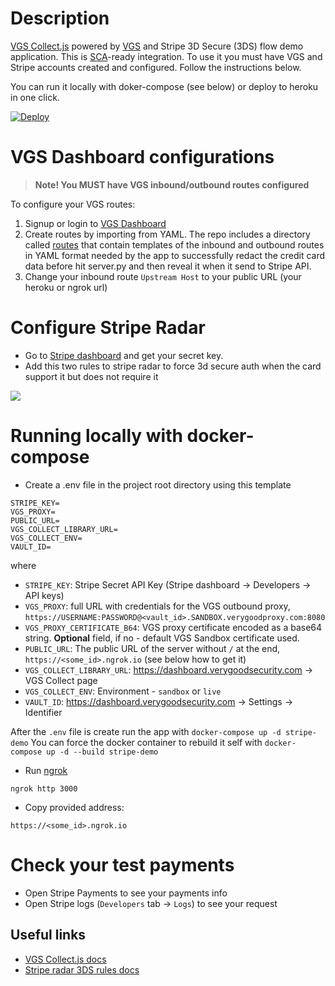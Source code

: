 # Description
[VGS Collect.js](https://www.verygoodsecurity.com/collect/collectjs) powered by [VGS](https://www.verygoodsecurity.com) and Stripe 3D Secure (3DS) flow demo application. This is [SCA](https://en.wikipedia.org/wiki/Strong_customer_authentication)-ready integration. To use it you must have VGS and Stripe accounts created and configured. Follow the  instructions below.

You can run it locally with doker-compose (see below) or deploy to heroku in one click.

[![Deploy](https://www.herokucdn.com/deploy/button.png)](https://heroku.com/deploy)

# VGS Dashboard configurations
> **Note! You MUST have VGS inbound/outbound routes configured**

To configure your VGS routes:

1. Signup or login to [VGS Dashboard](http://dashboard.verygoodsecurity.com)
2. Create routes by importing from YAML. The repo includes a directory called [routes](https://github.com/verygoodsecurity/vgs-stripe-demo/tree/master/routes) that contain templates of the inbound and outbound routes in YAML format needed by the app to successfully redact the credit card data before hit server.py and then reveal it when it send to Stripe API.
3. Change your inbound route `Upstream Host` to your public URL (your heroku or ngrok url)

# Configure Stripe Radar
- Go to [Stripe dashboard](https://dashboard.stripe.com/dashboard) and get your secret key.
- Add this two rules to stripe radar to force 3d secure auth when the card support 
it but does not require it

![](stripe-rules.png)


# Running locally with docker-compose

- Create a .env file in the project root directory using this template

```.env
STRIPE_KEY=
VGS_PROXY=
PUBLIC_URL=
VGS_COLLECT_LIBRARY_URL=
VGS_COLLECT_ENV=
VAULT_ID=
```

where 

* `STRIPE_KEY`: Stripe Secret API Key (Stripe dashboard -> Developers -> API keys) 
* `VGS_PROXY`: full URL with credentials for the VGS outbound proxy, `https://USERNAME:PASSWORD@<vault_id>.SANDBOX.verygoodproxy.com:8080`
* `VGS_PROXY_CERTIFICATE_B64`: VGS proxy certificate encoded as a base64 string. **Optional** field, if no - default VGS Sandbox certificate used. 
* `PUBLIC_URL`: The public URL of the server without `/` at the end, `https://<some_id>.ngrok.io` (see below how to get it)
* `VGS_COLLECT_LIBRARY_URL`: https://dashboard.verygoodsecurity.com -> VGS Collect page
* `VGS_COLLECT_ENV`: Environment - `sandbox` or `live`
* `VAULT_ID`: https://dashboard.verygoodsecurity.com -> Settings -> Identifier

After the `.env` file is create run the app with `docker-compose up -d stripe-demo`
You can force the docker container to rebuild it self with  `docker-compose up -d --build stripe-demo`

- Run [ngrok](https://ngrok.com/)

```
ngrok http 3000
```

- Copy provided address:
```
https://<some_id>.ngrok.io
```

# Check your test payments
- Open Stripe Payments to see your payments info
- Open Stripe logs (`Developers` tab -> `Logs`) to see your request


## Useful links
- [VGS Collect.js docs](https://www.verygoodsecurity.com/docs/vgs-collect/index)
- [Stripe radar 3DS rules docs](https://stripe.com/docs/radar/rules#request-3ds)

